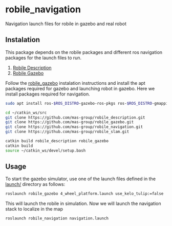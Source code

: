 # robile_navigation
Navigation launch files for robile in gazebo and real robot


## Instalation

This package depends on the robile packages and different ros navigation packages for the launch files to run.

1. [Robile Description]()
2. [Robile Gazebo]()

Follow the [robile_gazebo]() instalation instructions and install the apt packages required for gazebo and launching robot in gazebo.
Here we install packages required for navigation.
~~~ sh
sudo apt install ros-$ROS_DISTRO-gazebo-ros-pkgs ros-$ROS_DISTRO-gmapping ros-$ROS_DISTRO-amcl ros-$ROS_DISTRO-map-server ros-$ROS_DISTRO-move-base ros-$ROS_DISTRO-dwa-local-planner

cd ~/catkin_ws/src
git clone https://github.com/mas-group/robile_description.git
git clone https://github.com/mas-group/robile_gazebo.git
git clone https://github.com/mas-group/robile_navigation.git
git clone https://github.com/mas-group/robile_slam.git

catkin build robile_description robile_gazebo
catkin build
source ~/catkin_ws/devel/setup.bash
~~~

## Usage

To start the gazebo simulator, use one of the launch files defined in the [launch/](launch/) directory as follows:

~~~ sh
roslaunch robile_gazebo 4_wheel_platform.launch use_kelo_tulip:=false
~~~

This will launch the robile in simulation. Now we will launch the navigation stack to localize in the map

~~~ sh
roslaunch robile_navigation navigation.launch
~~~

